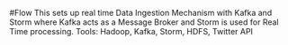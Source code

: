 #Flow
This sets up real time Data Ingestion Mechanism with Kafka and Storm where Kafka acts as a Message Broker and Storm is used for Real Time processing.
Tools: Hadoop, Kafka, Storm, HDFS, Twitter API
